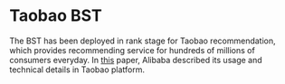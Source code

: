 # Taobao BST

The BST has been deployed in rank stage for Taobao recommendation, which provides recommending service for hundreds of millions of consumers everyday. In [this](https://arxiv.org/pdf/1905.06874.pdf) paper, Alibaba described its usage and technical details in Taobao platform.